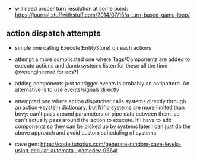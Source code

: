 - will need proper turn resolution at some point: https://journal.stuffwithstuff.com/2014/07/15/a-turn-based-game-loop/

## action dispatch attempts
- simple one calling Execute(EntityStore) on each actions
- attempt a more complicated one where Tags/Components are added to execute actions and dumb systems listen for these all the time (overengineered for ecs?)
- adding components just to trigger events is probably an antipattern. An alternative is to use events/signals directly

- attempted one where action dispatcher calls systems directly through an action->system dictionary, but friflo systems are more limited than bevy: can't pass around parameters or pipe data between them, so can't actually pass around the action to execute. If I have to add components so they can be picked up by systems later I can just do the above approach and avoid custom scheduling of systems

- cave gen: https://code.tutsplus.com/generate-random-cave-levels-using-cellular-automata--gamedev-9664t
